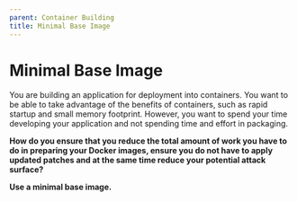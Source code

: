 ```yaml
---
parent: Container Building
title: Minimal Base Image
---
```

# Minimal Base Image

You are building an application for deployment into containers.  You want to be able to take advantage of the benefits of containers, such as rapid startup and small memory footprint.  However, you want to spend your time developing your application and not spending time and effort in packaging.

**How do you ensure that you reduce the total amount of work you have to do in preparing your Docker images, ensure you do not have to apply updated patches and at the same time reduce your potential attack surface?**

**Use a minimal base image.**  
